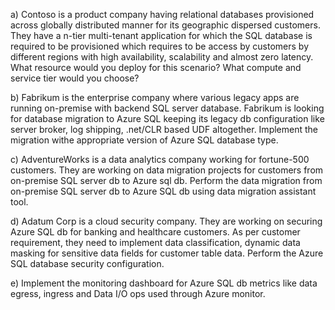 a) 
Contoso is a product company having relational databases provisioned across globally distributed manner for its geographic dispersed customers. 
They have a n-tier multi-tenant
application for which the SQL database is required to be provisioned which requires to be access by customers by different regions with high availability, 
scalability and
almost zero latency. What resource would you deploy for this scenario? 
What compute and service tier would you choose? 

b) Fabrikum is the enterprise company where various legacy apps are running on-premise with backend SQL server database. Fabrikum is looking for database migration to Azure 
SQL keeping its legacy db configuration like server broker, log shipping, .net/CLR based UDF altogether. Implement the migration withe appropriate version of Azure SQL
database type. 


c) AdventureWorks is a data analytics company working for fortune-500 customers. They are working on data migration projects for customers from on-premise SQL server db to 
Azure sql db. Perform the data migration from on-premise SQL server db to Azure SQL db using data migration assistant tool. 

d) Adatum Corp is a cloud security company. They are working on securing Azure SQL db for banking and healthcare customers. As per customer requirement, they need to 
implement data classification, dynamic data masking for sensitive data fields for customer table data. Perform the Azure SQL database security configuration. 

e) Implement the monitoring dashboard for Azure SQL db metrics like data egress, ingress and Data I/O ops used through Azure monitor. 


